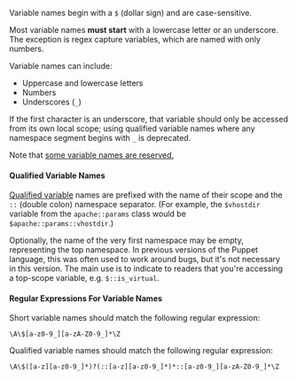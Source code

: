 [qualified_var]: ./future_lang_variables.html#accessing-out-of-scope-variables

Variable names begin with a `$` (dollar sign) and are case-sensitive.

Most variable names **must start** with a lowercase letter or an underscore. The exception is regex capture variables, which are named with only numbers.

Variable names can include:

* Uppercase and lowercase letters
* Numbers
* Underscores (`_`)

If the first character is an underscore, that variable should only be accessed from its own local scope; using qualified variable names where any namespace segment begins with `_` is deprecated.

Note that [some variable names are reserved.](./future_lang_reserved.html#reserved-variable-names)

#### Qualified Variable Names

[Qualified variable][qualified_var] names are prefixed with the name of their scope and the `::` (double colon) namespace separator. (For example, the `$vhostdir` variable from the `apache::params` class would be `$apache::params::vhostdir`.)

Optionally, the name of the very first namespace may be empty, representing the top namespace. In previous versions of the Puppet language, this was often used to work around bugs, but it's not necessary in this version. The main use is to indicate to readers that you're accessing a top-scope variable, e.g. `$::is_virtual`.

#### Regular Expressions For Variable Names

Short variable names should match the following regular expression:

    \A\$[a-z0-9_][a-zA-Z0-9_]*\Z

Qualified variable names should match the following regular expression:

    \A\$([a-z][a-z0-9_]*)?(::[a-z][a-z0-9_]*)*::[a-z0-9_][a-zA-Z0-9_]*\Z
